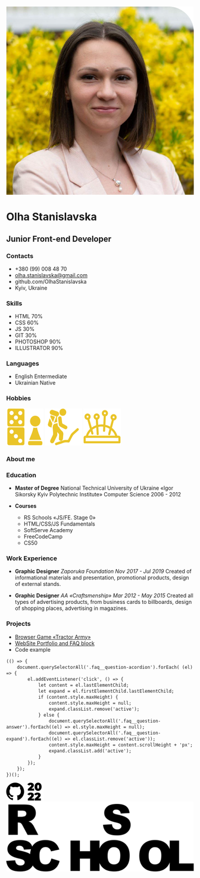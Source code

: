 ![Olha Stanislavska](/img/OlhaStanislavska.png)
# Olha Stanislavska
## Junior Front-end Developer

### Contacts
* +380 (99) 008 48 70
* olha.stanislavska@gmail.com
* github.com/OlhaStanislavska
* Kyiv,  Ukraine

### Skills
* HTML 70%
* CSS 60%
* JS 30%
* GIT 30%
* PHOTOSHOP 90%
* ILLUSTRATOR 90%

### Languages
* English  Entermediate
* Ukrainian  Native

### Hobbies
![Desktopgames](/img/desktopgames.png)
![Hiking](/img/hiking.png)
![Sewing](/img/sewing.png)

### About me

### Education
* **Master of Degree**
National Technical University of Ukraine «Igor Sikorsky Kyiv Polytechnic Institute»
Computer Science 2006 - 2012

* **Courses**
    + RS Schools «JS/FE. Stage 0»
    + HTML/CSS/JS Fundamentals 
    + SoftServe Academy
    + FreeCodeCamp
    + CS50

### Work Experience 
* **Graphic Designer**
_Zaporuka Foundation  Nov 2017 - Jul 2019_
Created of informational materials and presentation, promotional 
products, design of external stands.

* **Graphic Designer**
_AA «Craftsmenship»  Mar 2012 - May 2015_
Created all types of advertising products, from business cards to 
billboards, design of shopping places, advertising in magazines.

### Projects
* [Browser Game «Tractor Army»](https://olhastanislavska.github.io/TractorArmy/)
* [WebSite Portfolio and FAQ block](https://koldovsky.github.io/725-team-03/)
* Code example
```
(() => {
    document.querySelectorAll('.faq__question-acordion').forEach( (el) => {
        el.addEventListener('click', () => {
            let content = el.lastElementChild;
            let expand = el.firstElementChild.lastElementChild;
            if (content.style.maxHeight) {
                content.style.maxHeight = null;
                expand.classList.remove('active');
            } else {
                document.querySelectorAll('.faq__question-answer').forEach((el) => el.style.maxHeight = null);
                document.querySelectorAll('.faq__question-expand').forEach((el) => el.classList.remove('active'));
                content.style.maxHeight = content.scrollHeight + 'px';
                expand.classList.add('active');
            }
        });
    });
})();
```
![github](/img/github-logo.svg)
![2022](/img/2022.svg)
![RSSchool](/img/rs-logo.svg)


